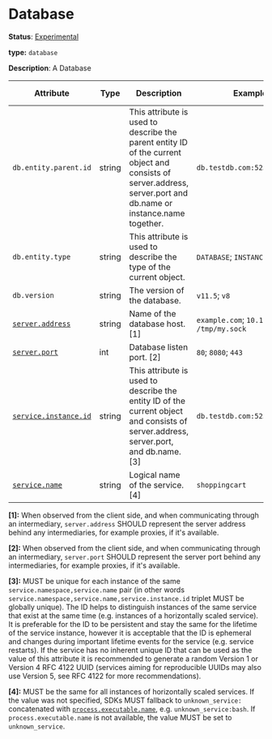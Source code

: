 # Database

**Status**: [Experimental][DocumentStatus]

**type:** `database`

**Description**: A Database

<!-- semconv database -->
| Attribute  | Type | Description  | Examples  | Requirement Level |
|---|---|---|---|---|
| `db.entity.parent.id` | string | This attribute is used to describe the parent entity ID  of the current object and consists of server.address,  server.port and db.name or instance.name together. | `db.testdb.com:5236@db2inst1` | Conditionally Required: If applicable. |
| `db.entity.type` | string | This attribute is used to describe the type of the current object. | `DATABASE`; `INSTANCE` | Required |
| `db.version` | string | The version of the database. | `v11.5`; `v8` | Required |
| [`server.address`](../attributes-registry/server.md) | string | Name of the database host. [1] | `example.com`; `10.1.2.80`; `/tmp/my.sock` | Required |
| [`server.port`](../attributes-registry/server.md) | int | Database listen port. [2] | `80`; `8080`; `443` | Required |
| [`service.instance.id`](README.md) | string | This attribute is used to describe the entity ID of the current object  and consists of server.address, server.port, and db.name. [3] | `db.testdb.com:5236@DAMENG` | Conditionally Required: If applicable. |
| [`service.name`](README.md) | string | Logical name of the service. [4] | `shoppingcart` | Required |

**[1]:** When observed from the client side, and when communicating through an intermediary, `server.address` SHOULD represent the server address behind any intermediaries, for example proxies, if it's available.

**[2]:** When observed from the client side, and when communicating through an intermediary, `server.port` SHOULD represent the server port behind any intermediaries, for example proxies, if it's available.

**[3]:** MUST be unique for each instance of the same `service.namespace,service.name` pair (in other words `service.namespace,service.name,service.instance.id` triplet MUST be globally unique). The ID helps to distinguish instances of the same service that exist at the same time (e.g. instances of a horizontally scaled service). It is preferable for the ID to be persistent and stay the same for the lifetime of the service instance, however it is acceptable that the ID is ephemeral and changes during important lifetime events for the service (e.g. service restarts). If the service has no inherent unique ID that can be used as the value of this attribute it is recommended to generate a random Version 1 or Version 4 RFC 4122 UUID (services aiming for reproducible UUIDs may also use Version 5, see RFC 4122 for more recommendations).

**[4]:** MUST be the same for all instances of horizontally scaled services. If the value was not specified, SDKs MUST fallback to `unknown_service:` concatenated with [`process.executable.name`](process.md#process), e.g. `unknown_service:bash`. If `process.executable.name` is not available, the value MUST be set to `unknown_service`.
<!-- endsemconv -->


[DocumentStatus]: https://github.com/open-telemetry/opentelemetry-specification/tree/v1.26.0/specification/document-status.md
